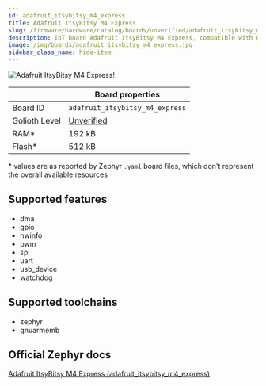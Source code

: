 ```yaml
---
id: adafruit_itsybitsy_m4_express
title: Adafruit ItsyBitsy M4 Express
slug: /firmware/hardware/catalog/boards/unverified/adafruit_itsybitsy_m4_express
description: IoT board Adafruit ItsyBitsy M4 Express, compatible with Golioth at unverified level.
image: /img/boards/adafruit_itsybitsy_m4_express.jpg
sidebar_class_name: hide-item
---
```


[//]: # (This is an auto-generated file, do not edit! Changes to it will be lost upon re-generation)

![Adafruit ItsyBitsy M4 Express!](/img/boards/adafruit_itsybitsy_m4_express.jpg "Adafruit ItsyBitsy M4 Express")

|                | Board properties     |
| -------------  | -------------------- |
| Board ID       | `adafruit_itsybitsy_m4_express` |
| Golioth Level  | [Unverified](/firmware/hardware#unverified-boards) |
| RAM*           | 192 kB |
| Flash*         | 512 kB |

\* values are as reported by Zephyr `.yaml` board files, which don't represent the overall available resources



## Supported features

* dma
* gpio
* hwinfo
* pwm
* spi
* uart
* usb_device
* watchdog

## Supported toolchains

* zephyr
* gnuarmemb

## Official Zephyr docs

[Adafruit ItsyBitsy M4 Express (adafruit_itsybitsy_m4_express)](https://docs.zephyrproject.org/latest/boards/adafruit/itsybitsy_m4_express/doc/index.html)
